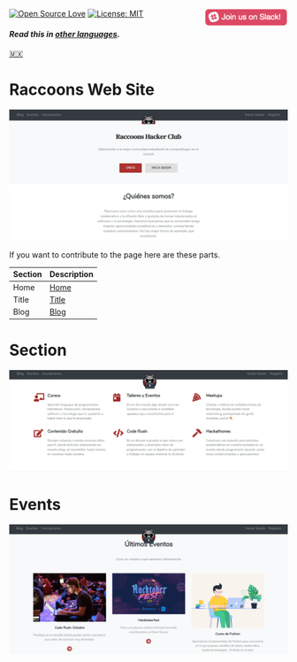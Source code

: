 [![Open Source Love](https://badges.frapsoft.com/os/v1/open-source.svg?v=103)](https://github.com/raccoons-hacker-club/)
[<img align="right" width="150" src=".img/join-slack-team.png">](https://join.slack.com/t/raccoons/shared_invite/)
[![License: MIT](https://img.shields.io/badge/License-MIT-green.svg)](https://opensource.org/licenses/MIT)



#### *Read this in [other languages](translations/Translations.md).*


[🇲🇽](translations/README.mx.md)

# Raccoons Web Site

![Web Raccoons](/.img/raccoons.png)

If you want to contribute to the page here are these parts.

Section | Description
--------|------------
Home    | [Home](raccoons/templates/core/index.html)
Title   | [Title](raccoons/static/js/landing.js)
Blog    | [Blog](raccoons/blog)

# Section

![Activities](/.img/actividades.png)

# Events

![Events](/.img/eventos.png)
